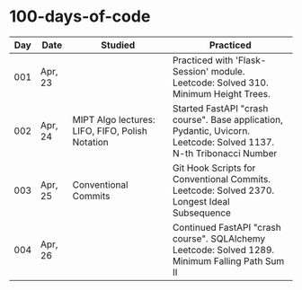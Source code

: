# 100-days-of-code

| Day | Date | Studied | Practiced |
| --- | --- | --- | --- |
| 001 | Apr, 23 |  | Practiced with 'Flask-Session' module.  <br/> Leetcode: Solved 310. Minimum Height Trees. |
| 002 | Apr, 24 | MIPT Algo lectures: LIFO, FIFO, Polish Notation  | Started FastAPI "crash course". Base application, Pydantic, Uvicorn. <br/> Leetcode: Solved 1137. N-th Tribonacci Number |
| 003 | Apr, 25 | Conventional Commits  | Git Hook Scripts for Conventional Commits. <br/> Leetcode: Solved 2370. Longest Ideal Subsequence |
| 004 | Apr, 26 |  | Continued FastAPI "crash course". SQLAlchemy <br/> Leetcode: Solved 1289. Minimum Falling Path Sum II |


